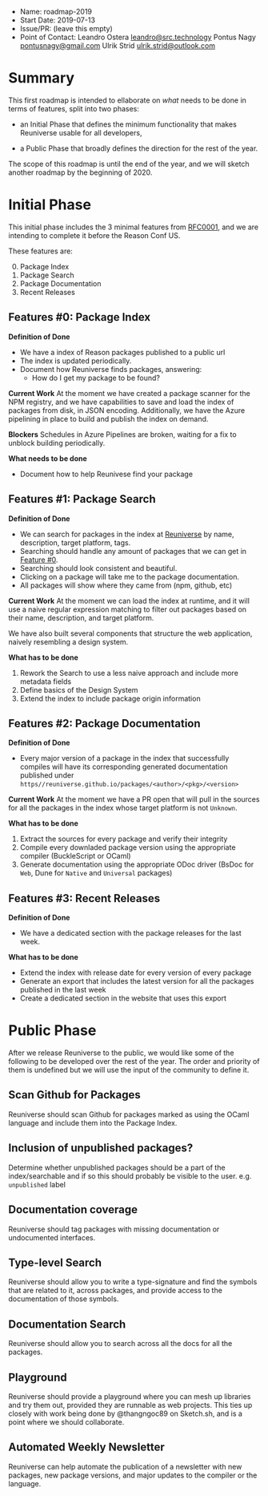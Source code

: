 - Name: roadmap-2019
- Start Date: 2019-07-13
- Issue/PR: (leave this empty)
- Point of Contact: Leandro Ostera <leandro@src.technology>
                    Pontus Nagy <pontusnagy@gmail.com>
                    Ulrik Strid <ulrik.strid@outlook.com>

# Summary
[summary]: #summary

This first roadmap is intended to ellaborate on _what_ needs to be done in
terms of features, split into two phases:

* an Initial Phase that defines the minimum functionality that makes Reuniverse
  usable for all developers,

* a Public Phase that broadly defines the direction for the rest of the year.

The scope of this roadmap is until the end of the year, and we will sketch
another roadmap by the beginning of 2020.


# Initial Phase
[initial-phase]: #initial-phase

This initial phase includes the 3 minimal features from
[RFC0001](./0001-reuniverse.md), and we are intending to complete it before
the Reason Conf US.

These features are:

0. Package Index
1. Package Search
2. Package Documentation
3. Recent Releases

## Features #0: Package Index
[feat-0-package-index]: #feat-0-package-index

**Definition of Done**
* We have a index of Reason packages published to a public url
* The index is updated periodically.
* Document how Reuniverse finds packages, answering:
  * How do I get my package to be found?

**Current Work**
At the moment we have created a package scanner for the NPM registry, and we
have capabilities to save and load the index of packages from disk, in JSON
encoding. Additionally, we have the Azure pipelining in place to build and
publish the index on demand.

**Blockers**
Schedules in Azure Pipelines are broken, waiting for a fix to unblock
building periodically.

**What needs to be done**
* Document how to help Reunivese find your package


## Features #1: Package Search
[feat-1-package-search]: #feat-1-package-search

**Definition of Done**
* We can search for packages in the index at [Reuniverse](https://reuniverse.github.io/)
  by name, description, target platform, tags.
* Searching should handle any amount of packages that we can get in
  [Feature #0](#feat-0-package-index).
* Searching should look consistent and beautiful.
* Clicking on a package will take me to the package documentation.
* All packages will show where they came from (npm, github, etc)

**Current Work**
At the moment we can load the index at runtime, and it will use a naive
regular expression matching to filter out packages based on their name,
description, and target platform.

We have also built several components that structure the web application,
naively resembling a design system.

**What has to be done**
1. Rework the Search to use a less naive approach and include more metadata fields
1. Define basics of the Design System
1. Extend the index to include package origin information


## Features #2: Package Documentation
[feat-2-package-docs]: #feat-1-package-docs

**Definition of Done**
* Every major version of a package in the index that successfully compiles will
  have its corresponding generated documentation published under
  `https//reuniverse.github.io/packages/<author>/<pkg>/<version>`

**Current Work**
At the moment we have a PR open that will pull in the sources for all the
packages in the index whose target platform is not `Unknown`.

**What has to be done**
1. Extract the sources for every package and verify their integrity
1. Compile every downladed package version using the appropriate compiler (BuckleScript or OCaml)
1. Generate documentation using the appropriate ODoc driver (BsDoc for `Web`, Dune for `Native` and `Universal` packages)


## Features #3: Recent Releases
[feat-3-recent-releases]: #feat-1-recent-releases

**Definition of Done**
* We have a dedicated section with the package releases for the last week.

**What has to be done**
* Extend the index with release date for every version of every package
* Generate an export that includes the latest version for all the packages published in the last week
* Create a dedicated section in the website that uses this export


# Public Phase
[public-phase]: #public-phase

After we release Reuniverse to the public, we would like some of the
following to be developed over the rest of the year. The order and priority
of them is undefined but we will use the input of the community to define it.

## Scan Github for Packages
Reuniverse should scan Github for packages marked as using the OCaml language
and include them into the Package Index.

## Inclusion of unpublished packages?
Determine whether unpublished packages should be a part of the
index/searchable and if so this should probably be visible to the user. e.g.
`unpublished` label

## Documentation coverage
Reuniverse should tag packages with missing documentation or undocumented interfaces.

## Type-level Search
Reuniverse should allow you to write a type-signature and find the symbols
that are related to it, across packages, and provide access to the
documentation of those symbols.

## Documentation Search
Reuniverse should allow you to search across all the docs for all the packages.

## Playground
Reuniverse should provide a playground where you can mesh up libraries and
try them out, provided they are runnable as web projects. This ties up
closely with work being done by @thangngoc89 on Sketch.sh, and is a point
where we should collaborate.

## Automated Weekly Newsletter
Reuniverse can help automate the publication of a newsletter with new
packages, new package versions, and major updates to the compiler or the
language.
